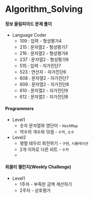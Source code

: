 # Algorithm_Solving
#### 정보 올림피아드 문제 풀이

- Language Coder
  - 109 : 입력 - 형성평가4
  - 215 : 문자열2 - 형성평가7
  - 216 : 문자열2 - 형성평가8
  - 237 : 문자열2 - 형성평가9
  - 515 : 입력 - 자가진단7
  - 523 : 연산자 - 자가진단6
  - 608 : 문자열2 - 자가진단7
  - 609 : 문자열2 - 자가진단8
  - 610 : 문자열2 - 자가진단9
  - 612 : 문자열2 - 자가진단B



#### Programmers

- Level1 
  -  숫자 문자열와 영단어 - `HashMap`
  -  약수의 개수와 덧셈 - `수학`, `소수`
- Level2
  - ﻿행렬 테두리 회전하기 - `구현`, `시뮬레이션`
  - ﻿2개 이하로 다른 비트 - `수학`
  - ﻿



#### 위클리 챌린지(Weekly Challenge)

- Level1
  - 1주차 - 부족한 금액 계산하기
  - 2주차 - 상호평가

